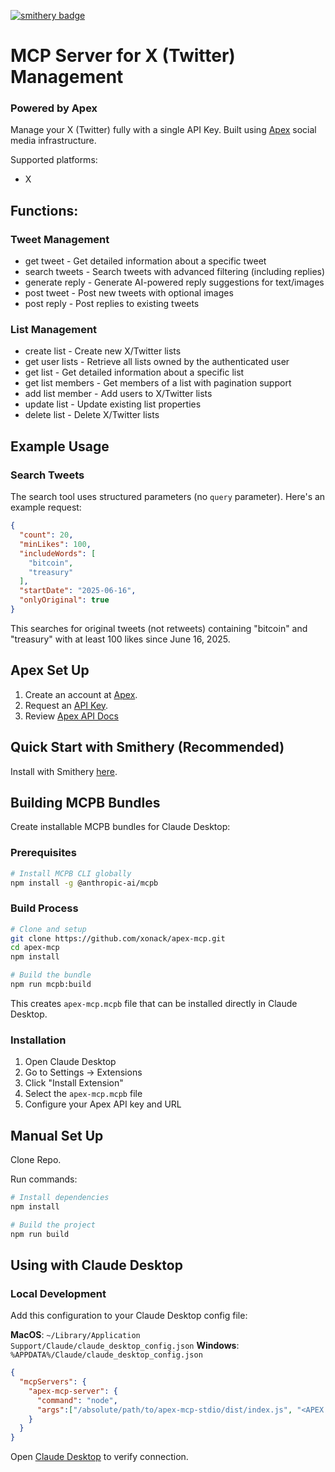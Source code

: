 [![smithery badge](https://smithery.ai/badge/@xonack/apex-mcp)](https://smithery.ai/server/@xonack/apex-mcp) 



# MCP Server for X (Twitter) Management 
### Powered by Apex

Manage your X (Twitter) fully with a single API Key. Built using [Apex](https://apexagents.ai) social media infrastructure.

Supported platforms:
- X

## Functions:
### Tweet Management
- get tweet - Get detailed information about a specific tweet
- search tweets - Search tweets with advanced filtering (including replies)
- generate reply - Generate AI-powered reply suggestions for text/images
- post tweet - Post new tweets with optional images
- post reply - Post replies to existing tweets

### List Management
- create list - Create new X/Twitter lists
- get user lists - Retrieve all lists owned by the authenticated user
- get list - Get detailed information about a specific list
- get list members - Get members of a list with pagination support
- add list member - Add users to X/Twitter lists
- update list - Update existing list properties
- delete list - Delete X/Twitter lists

## Example Usage

### Search Tweets
The search tool uses structured parameters (no `query` parameter). Here's an example request:

```json
{
  "count": 20,
  "minLikes": 100,
  "includeWords": [
    "bitcoin",
    "treasury"
  ],
  "startDate": "2025-06-16",
  "onlyOriginal": true
}
```

This searches for original tweets (not retweets) containing "bitcoin" and "treasury" with at least 100 likes since June 16, 2025.

## Apex Set Up

1. Create an account at [Apex](https://apexagents.ai).
2. Request an [API Key](https://t.me/xonack).
3. Review [Apex API Docs](https://api.apexagents.ai)

## Quick Start with Smithery (Recommended)

Install with Smithery [here](https://smithery.ai/server/@xonack/apex-mcp).

## Building MCPB Bundles

Create installable MCPB bundles for Claude Desktop:

### Prerequisites

```bash
# Install MCPB CLI globally
npm install -g @anthropic-ai/mcpb
```

### Build Process

```bash
# Clone and setup
git clone https://github.com/xonack/apex-mcp.git
cd apex-mcp
npm install

# Build the bundle
npm run mcpb:build
```

This creates `apex-mcp.mcpb` file that can be installed directly in Claude Desktop.

### Installation

1. Open Claude Desktop
2. Go to Settings → Extensions
3. Click "Install Extension" 
4. Select the `apex-mcp.mcpb` file
5. Configure your Apex API key and URL

## Manual Set Up

Clone Repo.

Run commands:

```bash
# Install dependencies
npm install

# Build the project
npm run build

```

## Using with Claude Desktop

### Local Development

Add this configuration to your Claude Desktop config file:

**MacOS**: `~/Library/Application Support/Claude/claude_desktop_config.json`
**Windows**: `%APPDATA%/Claude/claude_desktop_config.json`

```json
{
  "mcpServers": {
    "apex-mcp-server": {
      "command": "node",
      "args":["/absolute/path/to/apex-mcp-stdio/dist/index.js", "<APEX API KEY>", "api.apexagents.ai"]
    }
  }
}
```

Open [Claude Desktop](https://claude.ai/download) to verify connection.
